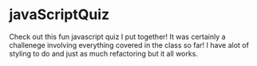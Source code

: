 # javaScriptQuiz

Check out this fun javascript quiz I put together! It was certainly a challenege involving everything covered in the class so far! I have alot of styling to do and just as much refactoring but it all works. 